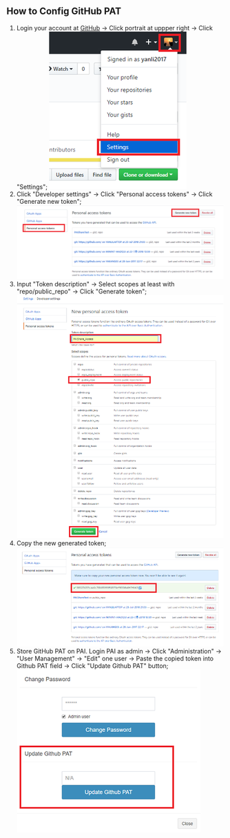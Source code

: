 ## How to Config GitHub PAT
1. Login your account at [GitHub](https://github.com/) -> Click portrait at uppper right -> Click "Settings";
    ![GitHubPAT_Settings](./images/GitHubPAT1_Settings.png)
2. Click "Developer settings"  -> Click "Personal access tokens" -> Click "Generate new token";
    ![GitHubPAT_Generate](./images/GitHubPAT2_Generate.png)
3. Input "Token description" -> Select scopes at least with "repo/public_repo" -> Click "Generate token";
    ![GitHubPAT_Description_Scope](./images/GitHubPAT3_Scope.png)
4. Copy the new generated token;
    ![GitHubPAT_Copy](./images/GitHubPAT4_Copy.png)
5. Store GitHub PAT on PAI. Login PAI as admin -> Click "Administration" -> "User Management" -> "Edit" one user -> Paste the copied token into Github PAT field -> Click "Update Github PAT" button;
    ![GitHubPAT_Paste](./images/GitHubPAT5_Paste.png)